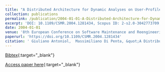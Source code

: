 ```yaml
---
title: "A Distributed Architecture for Dynamic Analyses on User-Profile Data"
collection: publications
permalink: /publication/2004-01-01-A-Distributed-Architecture-for-Dynamic-Analyses-on-User-Profile-Data
excerpt: 'DOI: 10.1109/CSMR.2004.1281434, Scopus ID: 2-s2.0-3042773709, Cited by: 7'
date: 2004-01-01
venue: '8th European Conference on Software Maintenance and Reengineering (CSMR 2004), 24-26 March 2004, Tampere, Finland, Proceedings'
paperurl: 'https://doi.org/10.1109/CSMR.2004.1281434'
citation: ' Giuliano Antoniol,  Massimiliano Di Penta, &quot;A Distributed Architecture for Dynamic Analyses on User-Profile Data.&quot; 8th European Conference on Software Maintenance and Reengineering (CSMR 2004), 24-26 March 2004, Tampere, Finland, Proceedings, 2004.'
---
```

[Bibtex](https://dblp.org/rec/bib/conf/csmr/AntoniolP04){:target="_blank"}

[Access paper here](https://doi.org/10.1109/CSMR.2004.1281434){:target="_blank"}
